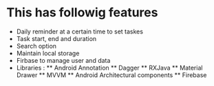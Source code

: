 # This has followig features

* Daily reminder at a certain time to set taskes
* Task start, end and duration
* Search option
* Maintain local storage 
* Firbase to manage user and data
* Libraries : 
  ** Android Annotation
  ** Dagger
  ** RXJava
  ** Material Drawer
  ** MVVM
  ** Android Architectural components
  ** Firebase
